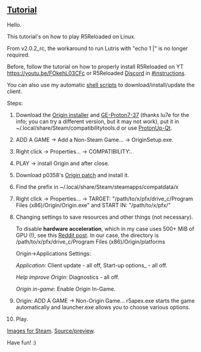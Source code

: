 ## [Tutorial](https://www.reddit.com/r/r5reloaded/comments/wv19jf/r5reloaded_works_on_linux_v2)
Hello.

This tutorial's on how to play R5Reloaded on Linux.

From v2.0.2_rc, the workaround to run Lutris with "echo 1 |" is no longer required.

Before, follow the tutorial on how to properly install R5Reloaded on YT https://youtu.be/FOkehL03CFc or R5Reloaded [Discord](https://discord.com/invite/r5reloaded) in [#instructions](https://discord.com/channels/873158454850756638/873170878475669514/995977751502803014).

You can also use my automatic [shell scripts](https://github.com/begin-theadventure/r5reloaded-upllers/releases) to download/install/update the client.

Steps:

1. Download the [Origin installer](https://download.dm.origin.com/origin/live/OriginSetup.exe) and [GE-Proton7-37](https://github.com/GloriousEggroll/proton-ge-custom/releases/tag/GE-Proton7-37) (thanks lu7e for the info; you can try a different version, but it may not work), put it in ~/.local/share/Steam/compatibilitytools.d or use [ProtonUp-Qt](https://github.com/DavidoTek/ProtonUp-Qt/releases).

2. ADD A GAME -> Add a Non-Steam Game... -> OriginSetup.exe.

3. Right click -> Properties... -> COMPATIBILITY:.

4. PLAY -> install Origin and after close.

5. Download p0358's [Origin patch](https://github.com/p0358/Fuck_off_EA_App/releases/latest) and install it.

6. Find the prefix in ~/.local/share/Steam/steamapps/compatdata/x

7. Right click -> Properties... -> TARGET: "/path/to/x/pfx/drive_c/Program Files (x86)/Origin/Origin.exe" and START IN: "/path/to/x/pfx/"

8. Changing settings to save resources and other things (not necessary).

    To disable **hardware acceleration**, which in my case uses 500+ MiB of GPU (!), see this [Reddit post](https://www.reddit.com/r/origin/comments/q8o9gv/disable_origin_client_hardware_acceleration). In our case, the directory is /path/to/x/pfx/drive_c/Program Files (x86)/Origin/platforms

    Origin->Applications Settings:

    _Application_: Client update - all off, Start-up options_ - all off.

    _Help improve Origin_: Diagnostics - all off.

    _Origin in-game_: Enable Origin In-Game.

9. Origin: ADD A GAME -> Non-Origin Game... r5apex.exe starts the game automatically and launcher.exe allows you to choose various options.

10. Play.

[Images for Steam](https://github.com/begin-theadventure/lutris-scripts/tree/main/lutris-scripts/R5Reloaded/images/R5ReloadedImagesSteam#readme). [Source/preview](https://twitter.com/r5reloaded).

Have fun! :)
